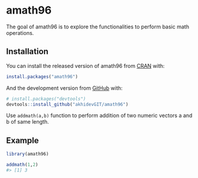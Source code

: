 
<!-- README.md is generated from README.Rmd. Please edit that file -->

# amath96

<!-- badges: start -->
<!-- badges: end -->

The goal of amath96 is to explore the functionalities to perform basic
math operations.

## Installation

You can install the released version of amath96 from
[CRAN](https://CRAN.R-project.org) with:

``` r
install.packages("amath96")
```

And the development version from [GitHub](https://github.com/) with:

``` r
# install.packages("devtools")
devtools::install_github("akhidevGIT/amath96")
```

Use `addmath(a,b)` function to perform addition of two numeric vectors a
and b of same length.

## Example

``` r
library(amath96)

addmath(1,2)
#> [1] 3
```
